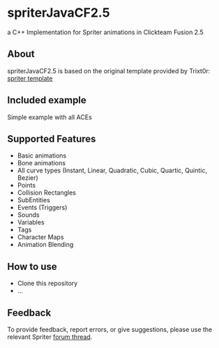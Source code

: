 # spriterJavaCF2.5
a C++ Implementation for Spriter animations in Clickteam Fusion 2.5

## About
spriterJavaCF2.5 is based on the original template provided by Trixt0r:
[spriter template](https://github.com/Trixt0r/spriter "Trixt0r Github")

## Included example
Simple example with all ACEs

## Supported Features
* Basic animations
* Bone animations
* All curve types (Instant, Linear, Quadratic, Cubic, Quartic, Quintic, Bezier)
* Points
* Collision Rectangles
* SubEntities
* Events (Triggers)
* Sounds
* Variables
* Tags
* Character Maps
* Animation Blending

## How to use

* Clone this repository
* ...

## Feedback
To provide feedback, report errors, or give suggestions, please use the relevant Spriter [forum thread](http://community.clickteam.com/threads/91759-Beta-Spriter-Object-Extension "Clickteam forum").

